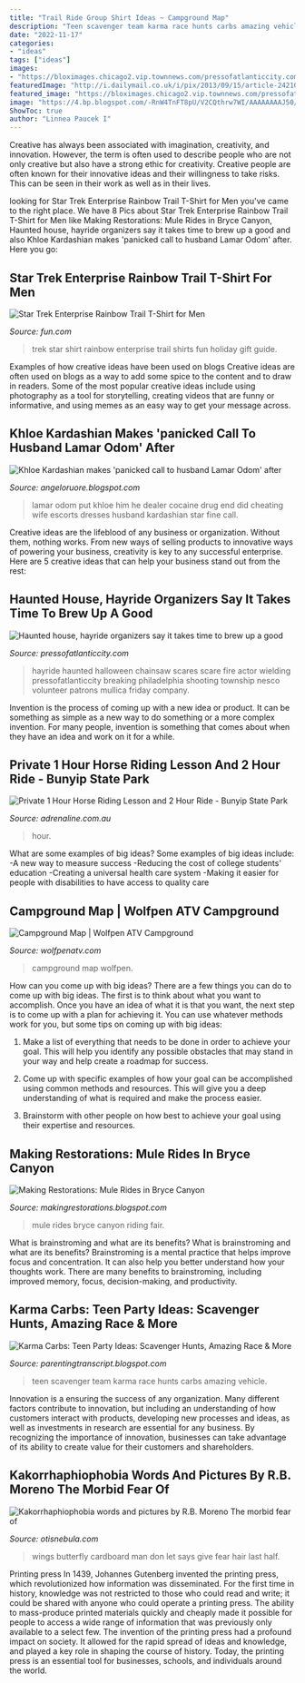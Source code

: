 ```yaml
---
title: "Trail Ride Group Shirt Ideas ~ Campground Map"
description: "Teen scavenger team karma race hunts carbs amazing vehicle"
date: "2022-11-17"
categories:
- "ideas"
tags: ["ideas"]
images:
- "https://bloximages.chicago2.vip.townnews.com/pressofatlanticcity.com/content/tncms/assets/v3/editorial/8/df/8dff5210-f6d2-11e0-917d-001cc4c03286/4e98eb14ad9e3.image.jpg?resize=400%2C271"
featuredImage: "http://i.dailymail.co.uk/i/pix/2013/09/15/article-2421096-1B8EF381000005DC-857_634x913.jpg"
featured_image: "https://bloximages.chicago2.vip.townnews.com/pressofatlanticcity.com/content/tncms/assets/v3/editorial/8/df/8dff5210-f6d2-11e0-917d-001cc4c03286/4e98eb14ad9e3.image.jpg?resize=400%2C271"
image: "https://4.bp.blogspot.com/-RnW4TnFT8pU/V2CQthrw7WI/AAAAAAAAJ50/2In-ii7cVeQrVf_Z2AIigm71Czpqhq8WwCLcB/s1600/IMG_1051.JPG"
ShowToc: true
author: "Linnea Paucek I"
---
```



Creative has always been associated with imagination, creativity, and innovation. However, the term is often used to describe people who are not only creative but also have a strong ethic for creativity. Creative people are often known for their innovative ideas and their willingness to take risks. This can be seen in their work as well as in their lives.

	

		
looking for Star Trek Enterprise Rainbow Trail T-Shirt for Men you've came to the right place. We have 8 Pics about Star Trek Enterprise Rainbow Trail T-Shirt for Men like Making Restorations: Mule Rides in Bryce Canyon, Haunted house, hayride organizers say it takes time to brew up a good and also Khloe Kardashian makes &#039;panicked call to husband Lamar Odom&#039; after. Here you go:
		
    
## Star Trek Enterprise Rainbow Trail T-Shirt For Men

<img loading=lazy src="https://images.fun.com/products/27768/1-1/star-trek-enterprise-rainbow-trail-t-shirt.jpg" onerror="this.onerror=null;this.src='https://tse3.mm.bing.net/th?id=OIP.R6pBTFB7LeeAAANHHnv1EQHaKl&amp;pid=15.1';" alt="Star Trek Enterprise Rainbow Trail T-Shirt for Men">

_Source: fun.com_

>trek star shirt rainbow enterprise trail shirts fun holiday gift guide. 

	

Examples of how creative ideas have been used on blogs
Creative ideas are often used on blogs as a way to add some spice to the content and to draw in readers. Some of the most popular creative ideas include using photography as a tool for storytelling, creating videos that are funny or informative, and using memes as an easy way to get your message across.

    
## Khloe Kardashian Makes &#039;panicked Call To Husband Lamar Odom&#039; After

<img loading=lazy src="http://i.dailymail.co.uk/i/pix/2013/09/15/article-2421096-1B8EF381000005DC-857_634x913.jpg" onerror="this.onerror=null;this.src='https://tse4.mm.bing.net/th?id=OIP.4w8jqHUM0y21np4PVt5S-QHaKq&amp;pid=15.1';" alt="Khloe Kardashian makes &#039;panicked call to husband Lamar Odom&#039; after">

_Source: angeloruore.blogspot.com_

>lamar odom put khloe him he dealer cocaine drug end did cheating wife escorts dresses husband kardashian star fine call. 

	

Creative ideas are the lifeblood of any business or organization. Without them, nothing works. From new ways of selling products to innovative ways of powering your business, creativity is key to any successful enterprise. Here are 5 creative ideas that can help your business stand out from the rest:

    
## Haunted House, Hayride Organizers Say It Takes Time To Brew Up A Good

<img loading=lazy src="https://bloximages.chicago2.vip.townnews.com/pressofatlanticcity.com/content/tncms/assets/v3/editorial/8/df/8dff5210-f6d2-11e0-917d-001cc4c03286/4e98eb14ad9e3.image.jpg?resize=400%2C271" onerror="this.onerror=null;this.src='https://tse2.mm.bing.net/th?id=OIP.o8EhJlbGPB4g-mIKT0c7hQAAAA&amp;pid=15.1';" alt="Haunted house, hayride organizers say it takes time to brew up a good">

_Source: pressofatlanticcity.com_

>hayride haunted halloween chainsaw scares scare fire actor wielding pressofatlanticcity breaking philadelphia shooting township nesco volunteer patrons mullica friday company. 

	

Invention is the process of coming up with a new idea or product. It can be something as simple as a new way to do something or a more complex invention. For many people, invention is something that comes about when they have an idea and work on it for a while.

    
## Private 1 Hour Horse Riding Lesson And 2 Hour Ride - Bunyip State Park

<img loading=lazy src="https://res.cloudinary.com/adrenalinecomau/image/upload/q_auto,f_auto/v1576493223/adventures/eps_7288.jpg" onerror="this.onerror=null;this.src='https://tse2.mm.bing.net/th?id=OIP.JbXnvCwoNqI20JyJUOVSSQHaEK&amp;pid=15.1';" alt="Private 1 Hour Horse Riding Lesson and 2 Hour Ride - Bunyip State Park">

_Source: adrenaline.com.au_

>hour. 

	

What are some examples of big ideas?
Some examples of big ideas include: 
-A new way to measure success 
-Reducing the cost of college students' education 
-Creating a universal health care system
-Making it easier for people with disabilities to have access to quality care

    
## Campground Map | Wolfpen ATV Campground

<img loading=lazy src="http://wolfpenatv.com/wp-content/uploads/2016/01/wolfpen-map2013-1024x791.jpg" onerror="this.onerror=null;this.src='https://tse2.mm.bing.net/th?id=OIP.w4j-orn_TGlvOZ1KMpXbAgHaFu&amp;pid=15.1';" alt="Campground Map | Wolfpen ATV Campground">

_Source: wolfpenatv.com_

>campground map wolfpen. 

	

How can you come up with big ideas?
There are a few things you can do to come up with big ideas. The first is to think about what you want to accomplish. Once you have an idea of what it is that you want, the next step is to come up with a plan for achieving it. You can use whatever methods work for you, but some tips on coming up with big ideas:
1. Make a list of everything that needs to be done in order to achieve your goal. This will help you identify any possible obstacles that may stand in your way and help create a roadmap for success.

2. Come up with specific examples of how your goal can be accomplished using common methods and resources. This will give you a deep understanding of what is required and make the process easier.

3. Brainstorm with other people on how best to achieve your goal using their expertise and resources.

    
## Making Restorations: Mule Rides In Bryce Canyon

<img loading=lazy src="https://4.bp.blogspot.com/-RnW4TnFT8pU/V2CQthrw7WI/AAAAAAAAJ50/2In-ii7cVeQrVf_Z2AIigm71Czpqhq8WwCLcB/s1600/IMG_1051.JPG" onerror="this.onerror=null;this.src='https://tse3.mm.bing.net/th?id=OIP.bnrLHtMVuY_pUjrT93wJqAHaE7&amp;pid=15.1';" alt="Making Restorations: Mule Rides in Bryce Canyon">

_Source: makingrestorations.blogspot.com_

>mule rides bryce canyon riding fair. 

	

What is brainstroming and what are its benefits?
What is brainstroming and what are its benefits? Brainstroming is a mental practice that helps improve focus and concentration. It can also help you better understand how your thoughts work. There are many benefits to brainstroming, including improved memory, focus, decision-making, and productivity.

    
## Karma Carbs: Teen Party Ideas: Scavenger Hunts, Amazing Race &amp; More

<img loading=lazy src="https://2.bp.blogspot.com/-NxrDOc9Cnf4/UZLeNQGGq0I/AAAAAAAAAZo/1tUDTh8p2bs/s1600/IMG_2073.jpg" onerror="this.onerror=null;this.src='https://tse1.mm.bing.net/th?id=OIP.Fbq5IC__jH7NLxOkjAsEegHaJ6&amp;pid=15.1';" alt="Karma Carbs: Teen Party Ideas: Scavenger Hunts, Amazing Race &amp; More">

_Source: parentingtranscript.blogspot.com_

>teen scavenger team karma race hunts carbs amazing vehicle. 

	

Innovation is a ensuring the success of any organization. Many different factors contribute to innovation, but including an understanding of how customers interact with products, developing new processes and ideas, as well as investments in research are essential for any business. By recognizing the importance of innovation, businesses can take advantage of its ability to create value for their customers and shareholders.

    
## Kakorrhaphiophobia Words And Pictures By R.B. Moreno The Morbid Fear Of

<img loading=lazy src="http://www.otisnebula.com/otisnebula/ON6_RBMoreno_files/kakorrhaphiophobia_11.jpg" onerror="this.onerror=null;this.src='https://tse2.mm.bing.net/th?id=OIP.E4oaXsF4ISnzEvBXMDZM1wHaFH&amp;pid=15.1';" alt="Kakorrhaphiophobia words and pictures by R.B. Moreno The morbid fear of">

_Source: otisnebula.com_

>wings butterfly cardboard man don let says give fear hair last half. 

	

Printing press
In 1439, Johannes Gutenberg invented the printing press, which revolutionized how information was disseminated. For the first time in history, knowledge was not restricted to those who could read and write; it could be shared with anyone who could operate a printing press. The ability to mass-produce printed materials quickly and cheaply made it possible for people to access a wide range of information that was previously only available to a select few.
The invention of the printing press had a profound impact on society. It allowed for the rapid spread of ideas and knowledge, and played a key role in shaping the course of history. Today, the printing press is an essential tool for businesses, schools, and individuals around the world.

